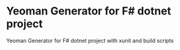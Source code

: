 # Yeoman Generator for F# dotnet project

Yeoman Generator for F# dotnet project with xunit and build scripts